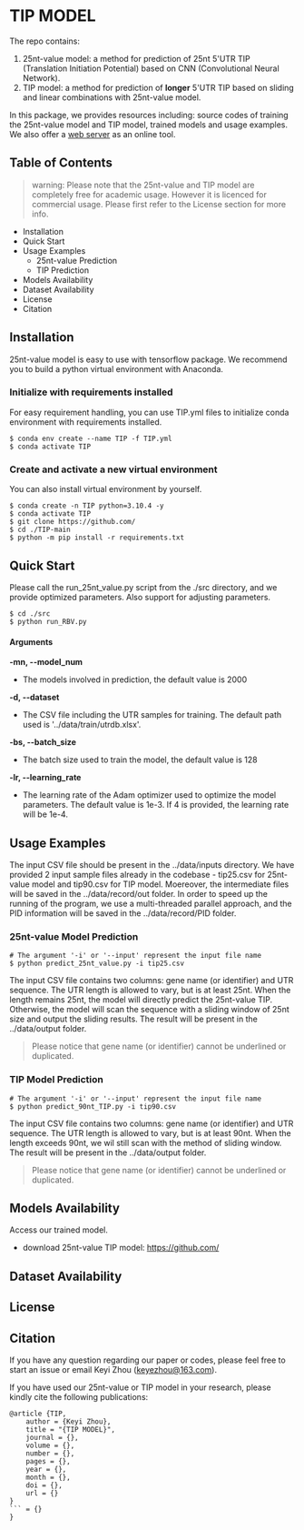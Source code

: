 # TIP MODEL
The repo contains:

1. 25nt-value model: a method for prediction of 25nt 5'UTR TIP (Translation Initiation Potential) based on CNN (Convolutional Neural Network).
2. TIP model: a method for prediction of **longer** 5'UTR TIP based on sliding and linear combinations with 25nt-value model.

In this package, we provides resources including: source codes of training the 25nt-value model and TIP model, trained models and usage examples. We also offer a [web server](https://www.baidu.com) as an online tool.

## Table of Contents
> warning: Please note that the 25nt-value and TIP model are completely free for academic usage. However it is licenced for commercial usage. Please first refer to the License section for more info.

- Installation
- Quick Start
- Usage Examples
    - 25nt-value Prediction
    - TIP Prediction
- Models Availability
- Dataset Availability
- License
- Citation

## Installation
25nt-value model is easy to use with tensorflow package. We recommend you to build a python virtual environment with Anaconda.

### Initialize with requirements installed
For easy requirement handling, you can use TIP.yml files to initialize conda environment with requirements installed.

```
$ conda env create --name TIP -f TIP.yml
$ conda activate TIP
```

### Create and activate a new virtual environment
You can also install virtual environment by yourself.

```
$ conda create -n TIP python=3.10.4 -y
$ conda activate TIP
$ git clone https://github.com/
$ cd ./TIP-main
$ python -m pip install -r requirements.txt
```


## Quick Start
Please call the run_25nt_value.py script from the ./src directory, and we provide optimized parameters. Also support for adjusting parameters.
```
$ cd ./src
$ python run_RBV.py
```

<!-- **Arguments** -->
#### Arguments
**-mn, --model_num**
- The models involved in prediction, the default value is 2000

**-d, --dataset** 
- The CSV file including the UTR samples for training. The default path used is '../data/train/utrdb.xlsx'.

**-bs, --batch_size**
- The batch size used to train the model, the default value is 128

**-lr, --learning_rate**
- The learning rate of the Adam optimizer used to optimize the model parameters. The default value is 1e-3. If 4 is provided, the learning rate will be 1e-4.


## Usage Examples
The input CSV file should be present in the ../data/inputs directory. We have provided 2 input sample files already in the codebase - tip25.csv for 25nt-value model and tip90.csv for TIP model. Moereover, the intermediate files will be saved in the ../data/record/out folder. In order to speed up the running of the program, we use a multi-threaded parallel approach, and the PID information will be saved in the ../data/record/PID folder.

### 25nt-value Model Prediction
```
# The argument '-i' or '--input' represent the input file name
$ python predict_25nt_value.py -i tip25.csv
```
The input CSV file contains two columns: gene name (or identifier) and UTR sequence. The UTR length is allowed to vary, but is at least 25nt. When the length remains 25nt, the model will directly predict the 25nt-value TIP. Otherwise, the model will scan the sequence with a sliding window of 25nt size and output the sliding results. The result will be present in the ../data/output folder.
> Please notice that gene name (or identifier) cannot be underlined or duplicated.

### TIP Model Prediction
```
# The argument '-i' or '--input' represent the input file name
$ python predict_90nt_TIP.py -i tip90.csv
```
The input CSV file contains two columns: gene name (or identifier) and UTR sequence. The UTR length is allowed to vary, but is at least 90nt. When the length exceeds 90nt, we wil still scan with the method of sliding window. The result will be present in the ../data/output folder.
> Please notice that gene name (or identifier) cannot be underlined or duplicated.

## Models Availability
<!-- <table>
    <tr>
        <td>Model</td>
        <td>Github</td>
    </tr>
    <tr>
        <td>25nt-value Model</td>
        <td>[download](https://github.com/)</td>
    </tr>
</table> -->
Access our trained model.
- download 25nt-value TIP model: https://github.com/

## Dataset Availability


## License


## Citation
If you have any question regarding our paper or codes, please feel free to start an issue or email Keyi Zhou (keyezhou@163.com).

If you have used our 25nt-value or TIP model in your research, please kindly cite the following publications:

```
@article {TIP,
    author = {Keyi Zhou},
    title = "{TIP MODEL}",
    journal = {},
    volume = {},
    number = {},
    pages = {},
    year = {},
    month = {},
    doi = {},
    url = {}
}
``` = {}
}
```
